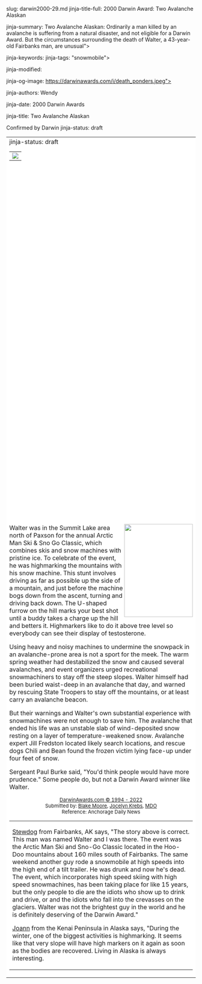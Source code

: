 slug: darwin2000-29.md
jinja-title-full: 2000 Darwin Award: Two Avalanche Alaskan

jinja-summary: Two Avalanche Alaskan: Ordinarily a man killed by an avalanche is suffering from a natural disaster, and not eligible for a Darwin Award. But the circumstances surrounding the death of Walter, a 43-year-old Fairbanks man, are unusual">

jinja-keywords:
jinja-tags: "snowmobile">

jinja-modified:

jinja-og-image: https://darwinawards.com/i/death_ponders.jpeg">

jinja-authors: Wendy

jinja-date: 2000 Darwin Awards


jinja-title: Two Avalanche Alaskan

Confirmed by Darwin</FONT>
jinja-status: draft

<TABLE border=0 cellspacing=5 cellpadding=10 background="/i/white.gif">
<TR valign="top">
	 <TD bgcolor="#FFFFFF">
jinja-status: draft

<TABLE border=0 align=right><TR><TD align=center>
<A href="/cgi/search.pl?keywords=category%3Dsnowmobile&swishindex=stories.data&show_description=yes&maxdisplay=10&maxresults=50"><IMG src="/i/icon/snowmobile.gif" border=0></A>

</TD></TR></TABLE>

		<P>(8 April 2000, Alaska) Ordinarily a man killed by an avalanche is suffering from a natural disaster, and not eligible for a Darwin Award. But the circumstances surrounding the death of Walter, a 43-year-old Fairbanks man, are unusual enough to warrant an exception. He was killed not by a natural disaster, but by his own blatant stupidity.

<IMG src="/i/art/banwell/darwin2000-29.gif" width="182" height="247" align="right">Walter was in the Summit Lake area north of Paxson for the annual Arctic Man Ski &amp; Sno Go Classic, which combines skis and snow machines with pristine ice. To celebrate of the event, he was highmarking the mountains with his snow machine. This stunt involves driving as far as possible up the side of a mountain, and just before the machine bogs down from the ascent, turning and driving back down. The U-shaped furrow on the hill marks your best shot until a buddy takes a charge up the hill and betters it. Highmarkers like to do it above tree level so everybody can see their display of testosterone.
</P>
<P>Using heavy and noisy machines to undermine the snowpack in an avalanche-prone area is not a sport for the meek. The warm spring weather had destabilized the snow and caused several avalanches, and event organizers urged recreational snowmachiners to stay off the steep slopes. Walter himself had been buried waist-deep in an avalanche that day, and warned by rescuing State Troopers to stay off the mountains, or at least carry an avalanche beacon. </P>
<P>But their warnings and Walter's own substantial experience with snowmachines were not enough to save him. The avalanche that ended his life was an unstable slab of wind-deposited snow resting on a layer of temperature-weakened snow. Avalanche expert Jill Fredston located likely search locations, and rescue dogs Chili and Bean found the frozen victim lying face-up under four feet of snow. </P>
<P>Sergeant Paul Burke said, &quot;You'd think people would have more prudence.&quot; Some people do, but not a Darwin Award winner like Walter.</P>
<!-- Walter J. Coty III, 43, of Fairbanks -->
<P align="center"><FONT size="-7"><A href="http://darwinawards.com/misc/copyright.html"><FONT size="-1">DarwinAwards.com &copy; 1994 - 2022<BR>
</FONT></A></FONT><FONT size="-1">Submitted by: <A href="mailto:REMOVE-blakem@bigfoot.com ">Blake Moore</A>, <A href="mailto:REMOVE-afjek@uaa.alaska.edu">Jocelyn Krebs</A>, <A href="mailto:REMOVE-MDO@wakeassoc.com">MDO</A><BR>
Reference: Anchorage Daily News</FONT>

<!--#include virtual="/inc/votebar_viewvoteonly" -->

<TABLE border=0 cellspacing=5 cellpadding=10 background="/i/white.gif">
<TR valign="top">
<TD bgcolor="#FFFFFF">

<P> <A href="mailto:REMOVE-jamie@tanner.net">Stewdog</A> from Fairbanks, AK
says, &quot;The story above is correct. This man was named Walter<!--Walter
Coty --> and I&nbsp;was there. The event was the Arctic Man Ski and Sno-Go
Classic located in the Hoo-Doo mountains about 160 miles south of
Fairbanks. The same weekend another guy rode a snowmobile at high speeds
into the high end of a tilt trailer. He was drunk and now he's dead. The
event, which incorporates high speed skiing with high speed snowmachines,
has been taking place for like 15 years, but the only people to die are the
idiots who show up to drink and drive, or and the idiots who fall into the
crevasses on the glaciers. Walter was not the brightest guy in the world
and he is definitely deserving of the Darwin Award.&quot;

<A href="mailto:REMOVE-Quilter2@alaska.net">Joann</A> from the Kenai
Peninsula in Alaska says, "During the winter, one of the biggest activities
is highmarking.	 It seems like that very slope will have high markers on it
again as soon as the bodies are recovered. Living in Alaska is always
interesting.</P>



</H2>
</CENTER>

<!--#include file=nav_2000.html -->


